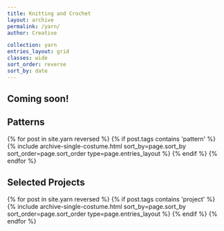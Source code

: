 ```yaml
---
title: Knitting and Crochet
layout: archive
permalink: /yarn/
author: Creative

collection: yarn
entries_layout: grid
classes: wide
sort_order: reverse
sort_by: date
---
```

## Coming soon!

## Patterns


<div class="entries-{{ page.entries_layout }}">
    {% for post in site.yarn reversed %}
        {% if post.tags contains 'pattern' %}
          {% include archive-single-costume.html sort_by=page.sort_by sort_order=page.sort_order type=page.entries_layout %}
        {% endif %}
    {% endfor %}
</div>

## Selected Projects

<div class="entries-{{ page.entries_layout }}">
    {% for post in site.yarn reversed %}
        {% if post.tags contains 'project' %}
          {% include archive-single-costume.html sort_by=page.sort_by sort_order=page.sort_order type=page.entries_layout %}
        {% endif %}
    {% endfor %}
</div>
